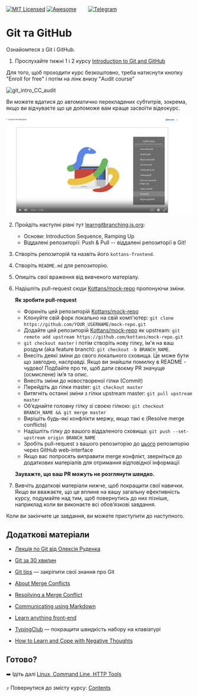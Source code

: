 [![MIT Licensed][icon-mit]][license]
[![Awesome][icon-awesome]][awesome]
&nbsp;&nbsp;&nbsp;&nbsp;&nbsp;&nbsp;
[![Telegram][icon-chat]][chat]

# Git та GitHub

Ознайомтеся з Git і GitHub.

1.  Прослухайте тижні 1 і 2 курсу [Introduction to Git and GitHub](https://www.coursera.org/learn/introduction-git-github)

Для того, щоб проходити курс безкоштовно, треба натиснути кнопку "Enroll for free" і потім на лінк внизу "Audit course"

![git_intro_CC_audit](../img/coursera_audit.png)

Ви можете вдатися до автоматично перекладених субтитрів, зокрема, якщо ви відчуваєте що
це допоможе вам краще засвоїти відеокурс.

![git_intro-CC-guide](../img/git_intro.png)

2.  Пройдіть наступні рівні тут [learngitbranching.js.org](https://learngitbranching.js.org/):

    - Основи: Introduction Sequence, Ramping Up
    - Віддалені репозиторії: Push & Pull -- віддалені репозиторії в Git!

1.  Створіть репозиторій та назвіть його `kottans-frontend`.

1.  Створіть `README.md` для репозиторію.

1.  Опишіть свої враження від вивченого матеріалу.

1.  Надішліть pull-request сюди [Kottans/mock-repo][mock-repo] пропонуючи зміни.

    **Як зробити pull-request**

    - Форкніть цей репозиторій [Kottans/mock-repo][mock-repo]
    - Клонуйте свій форк локально на свій комп'ютер: `git clone https://github.com/YOUR_USERNAME/mock-repo.git`
    - Додайте цей репозиторій [Kottans/mock-repo][mock-repo] як upstream: `git remote add upstream https://github.com/kottans/mock-repo.git`
    - `git checkout master` і потім створіть нову гілку, ім'я на ваш роздум (aka feature branch): `git checkout -b BRANCH_NAME`.
    - Внесіть деякі зміни до свого локального сховища. Це може бути що завгодно, насправді. Якщо ви знайшли помилку в README - чудово!
      Подбайте про те, щоб дати своєму PR значуще (осмислене) ім’я та опис.
    - Внесіть зміни до новоствореної гілки (Сommit)
    - Перейдіть до гілки master: `git checkout master`
    - Витягніть останні зміни з гілки upstream master: `git pull upstream master`
    - Об’єднайте головну гілку зі своєю гілкою: `git checkout BRANCH_NAME && git merge master`
    - Вирішіть будь-які конфлікти мержу, якщо такі є (Resolve merge conflicts)
    - Надішліть гілку до вашого віддаленого сховища: `git push --set-upstream origin BRANCH_NAME`
    - Зробіть pull-request з вашого репозиторію до [цього][mock-repo] репозиторію через GitHub web-interface
    - Якщо вас попросять виправити merge конфлікт, зверніться до додаткових матеріалів для отримання відповідної інформації

    **Зауважте, що ваш PR можуть не розглянути швидко.**

1.  Вивчіть додаткові матеріали нижче, щоб покращити свої навички.
    Якщо ви вважаєте, що це вплине на вашу загальну ефективність курсу, подумайте над тим, щоб
    повернутись до них пізніше, наприклад коли ви виконаєте всі обов’язкові завдання.

Коли ви закінчите це завдання, ви можете приступити до наступного.

## Додаткові матеріали

- [Лекція по Git від Олексія Руденка](https://www.youtube.com/playlist?list=PLS8sEUxbfFY9MnPIFPTNlaS5xX7P5Ge-5)

- [Git за 30 хвилин](https://codeguida.com/post/453)

- [Git tips](http://sixrevisions.com/web-development/git-tips/) — закріпити свої знання про Git

- [About Merge Conflicts](https://docs.github.com/en/free-pro-team@latest/github/collaborating-with-issues-and-pull-requests/about-merge-conflicts)

- [Resoilving a Merge Conflict](https://docs.github.com/en/free-pro-team@latest/github/collaborating-with-issues-and-pull-requests/resolving-a-merge-conflict-using-the-command-line)

- [Communicating using Markdown](https://lab.github.com/githubtraining/communicating-using-markdown)

- [Learn anything front-end](https://learn-anything.xyz/web-development/front-end)

- [TypingClub](https://www.typingclub.com/) — покращити швидкість набору на клавіатурі

- [How to Learn and Cope with Negative Thoughts](https://guides.hexlet.io/learning/)

## Готово?

➡️ Ідіть далі [Linux, Command Line, HTTP Tools](linux-cli-http.md)

⤴️ Повернутися до змісту курсу: [Contents](../contents.md)

[icon-chat]: https://img.shields.io/badge/chat-on%20telegram-blue.svg
[icon-mit]: https://img.shields.io/badge/license-MIT-blue.svg
[icon-awesome]: https://cdn.rawgit.com/sindresorhus/awesome/d7305f38d29fed78fa85652e3a63e154dd8e8829/media/badge.svg
[license]: https://github.com/Kottans/web/blob/master/LICENSE.md
[awesome]: https://github.com/sindresorhus/awesome#front-end-development
[chat]: https://t.me/joinchat/CX8EF1JmLm9IM6J6oy2U7Q
[mock-repo]: https://github.com/Kottans/mock-repo
